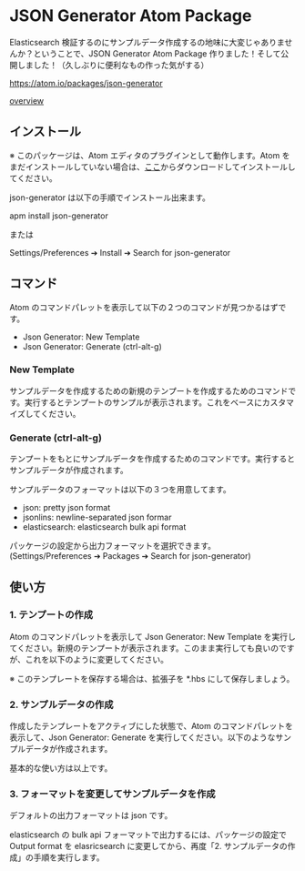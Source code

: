 # JSON Generator Atom Package
Elasticsearch 検証するのにサンプルデータ作成するの地味に大変じゃありませんか？ということで、JSON Generator Atom Package 作りました！そして公開しました！（久しぶりに便利なもの作った気がする）

https://atom.io/packages/json-generator

[overview](https://raw.githubusercontent.com/KunihikoKido/atom-json-generator/master/screenshots/overview.gif)

## インストール
※ このパッケージは、Atom エディタのプラグインとして動作します。Atom をまだインストールしていない場合は、[ここ](https://atom.io)からダウンロードしてインストールしてください。

json-generator は以下の手順でインストール出来ます。

apm install json-generator

または

Settings/Preferences ➔ Install ➔ Search for json-generator


## コマンド
Atom のコマンドパレットを表示して以下の２つのコマンドが見つかるはずです。

* Json Generator: New Template
* Json Generator: Generate (ctrl-alt-g)

### New Template
サンプルデータを作成するための新規のテンプートを作成するためのコマンドです。実行するとテンプートのサンプルが表示されます。これをベースにカスタマイズしてください。

### Generate (ctrl-alt-g)
テンプートをもとにサンプルデータを作成するためのコマンドです。実行するとサンプルデータが作成されます。

サンプルデータのフォーマットは以下の３つを用意してます。

* json: pretty json format
* jsonlins: newline-separated json formar
* elasticsearch: elasticsearch bulk api format

パッケージの設定から出力フォーマットを選択できます。
(Settings/Preferences ➔ Packages ➔ Search for json-generator)

## 使い方
### 1. テンプートの作成
Atom のコマンドパレットを表示して Json Generator: New Template を実行してください。新規のテンプートが表示されます。このまま実行しても良いのですが、これを以下のように変更してください。

※ このテンプレートを保存する場合は、拡張子を *.hbs にして保存しましょう。

### 2. サンプルデータの作成
作成したテンプレートをアクティブにした状態で、Atom のコマンドパレットを表示して、Json Generator: Generate を実行してください。以下のようなサンプルデータが作成されます。


基本的な使い方は以上です。

### 3. フォーマットを変更してサンプルデータを作成
デフォルトの出力フォーマットは json です。

elasticsearch の bulk api フォーマットで出力するには、パッケージの設定で Output format を elasricsearch に変更してから、再度「2. サンプルデータの作成」の手順を実行します。




